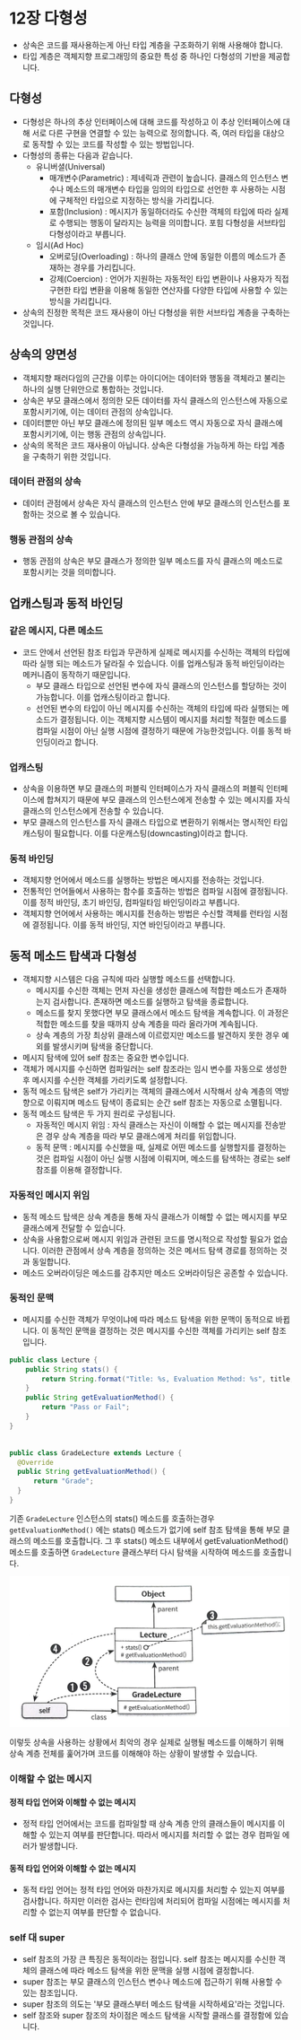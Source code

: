 # 12장 다형성

* 상속은 코드를 재사용하는게 아닌 타입 계층을 구조화하기 위해 사용해야 합니다.
* 타입 계층은 객체지향 프로그래밍의 중요한 특성 중 하나인 다형성의 기반을 제공합니다.

## 다형성

* 다형성은 하나의 추상 인터페이스에 대해 코드를 작성하고 이 추상 인터페이스에 대해 서로 다른 구현을 연결할 수 있는 능력으로 정의합니다.
즉, 여러 타입을 대상으로 동작할 수 있는 코드를 작성할 수 있는 방법입니다.
* 다형성의 종류는 다음과 같습니다.
  * 유니버셜(Universal)
    * 매개변수(Parametric) : 제네릭과 관련이 높습니다. 클래스의 인스턴스 변수나 메소드의 매개변수 타입을 임의의 타입으로 선언한 후 사용하는 시점에 구체적인 타입으로 지정하는 방식을 가리킵니다.
    * 포함(Inclusion) : 메시지가 동일하더라도 수신한 객체의 타입에 따라 실제로 수행되는 행동이 달라지는 능력을 의미합니다. 포힘 다형성을 서브타입 다형성이라고 부릅니다.
  * 임시(Ad Hoc)
    * 오버로딩(Overloading) : 하나의 클래스 안에 동일한 이름의 메소드가 존재하는 경우를 가리킵니다.
    * 강제(Coercion) : 언어가 지원하는 자동적인 타입 변환이나 사용자가 직접 구현한 타입 변환을 이용해 동일한 연산자를 다양한 타입에 사용할 수 있는 방식을 가리킵니다.
* 상속의 진정한 목적은 코드 재사용이 아닌 다형성을 위한 서브타입 계층을 구축하는 것입니다.

## 상속의 양면성

* 객체지향 패러다임의 근간을 이루는 아이디어는 데이터와 행동을 객체라고 불리는 하나의 실행 단위안으로 통합하는 것입니다.
* 상속은 부모 클래스에서 정의한 모든 데이터를 자식 클래스의 인스턴스에 자동으로 포함시키기에, 이는 데이터 관점의 상속입니다.
* 데이터뿐만 아닌  부모 클래스에 정의된 일부 메소드 역시 자동으로 자식 클래스에 포함시키기에, 이는 행동 관점의 상속입니다.
* 상속의 목적은 코드 재사용이 아닙니다. 상속은 다형성을 가능하게 하는 타입 계층을 구축하기 위한 것입니다.

### 데이터 관점의 상속

* 데이터 관점에서 상속은 자식 클래스의 인스턴스 안에 부모 클래스의 인스턴스를 포함하는 것으로 볼 수 있습니다.

### 행동 관점의 상속

* 행동 관점의 상속은 부모 클래스가 정의한 일부 메소드를 자식 클래스의 메소드로 포함시키는 것을 의미합니다.

## 업캐스팅과 동적 바인딩

### 같은 메시지, 다른 메소드

* 코드 안에서 선언된 참조 타입과 무관하게 실제로 메시지를 수신하는 객체의 타입에 따라 실행 되는 메소드가 달라질 수 있습니다.
이를 업캐스팅과 동적 바인딩이라는 메커니즘이 동작하기 때문입니다.
  * 부모 클래스 타입으로 선언된 변수에 자식 클래스의 인스턴스를 할당하는 것이 가능합니다. 이를 업캐스팅이라고 합니다.
  * 선언된 변수의 타입이 아닌 메시지를 수신하는 객체의 타입에 따라 실행되는 메소드가 결정됩니다. 이는 객체지향 시스템이 메시지를 처리할 적절한 메소드를 
컴파일 시점이 아닌 실행 시점에 결정하기 때문에 가능한것입니다. 이를 동적 바인딩이라고 합니다.

### 업캐스팅

* 상속을 이용하면 부모 클래스의 퍼블릭 인터페이스가 자식 클래스의 퍼블릭 인터페이스에 합쳐지기 때문에 부모 클래스의 인스턴스에게 전송할 수 있는
메시지를 자식 클래스의 인스턴스에게 전송할 수 있습니다.
* 부모 클래스의 인스턴스를 자식 클래스 타입으로 변환하기 위해서는 명시적인 타입 캐스팅이 필요합니다. 이를 다운캐스팅(downcasting)이라고 합니다.

### 동적 바인딩

* 객체지향 언어에서 메소드를 실행하는 방법은 메시지를 전송하는 것입니다.
* 전통적인 언어들에서 사용하는 함수를 호출하는 방법은 컴파일 시점에 결정됩니다. 이를 정적 바인딩, 초기 바인딩, 컴파일타임 바인딩이라고 부릅니다.
* 객체지향 언어에서 사용하는 메시지를 전송하는 방법은 수신할 객체를 런타임 시점에 결정됩니다. 이를 동적 바인딩, 지연 바인딩이라고 부릅니다.

## 동적 메소드 탑색과 다형성

* 객체지향 시스템은 다음 규칙에 따라 실행할 메소드를 선택합니다.
  * 메시지를 수신한 객체는 먼저 자신을 생성한 클래스에 적합한 메소드가 존재하는지 검사합니다. 존재하면 메소드를 실행하고 탐색을 종료합니다.
  * 메소드를 찾지 못했다면 부모 클래스에서 메소드 탐색을 계속합니다. 이 과정은 적합한 메소드를 찾을 때까지 상속 계층을 따라 올라가며 계속됩니다.
  * 상속 계층의 가장 최상위 클래스에 이르렀지만 메소드를 발견하지 못한 경우 예외를 발생시키며 탐색을 중단합니다.
* 메시지 탐색에 있어 self 참조는 중요한 변수입니다.
* 객체가 메시지를 수신하면 컴파일러는 self 참조라는 임시 변수를 자동으로 생성한 후 메시지를 수신한 객체를 가리키도록 설정합니다.
* 동적 메소드 탐색은 self가 가리키는 객체의 클래스에서 시작해서 상속 계층의 역방향으로 이뤄지며 메소드 탐색이 종료되는 순간 self 참조는 자동으로 소멸됩니다.
* 동적 메소드 탐색은 두 가지 원리로 구성됩니다.
  * 자동적인 메시지 위임 : 자식 클래스는 자신이 이해할 수 없는 메시지를 전송받은 경우 상속 계층을 따라 부모 클래스에게 처리를 위임합니다.
  * 동적 문맥 : 메시지를 수신했을 때, 실제로 어떤 메소드를 실행할지를 결정하는 것은 컴파일 시점이 아닌 실행 시점에 이뤄지며, 메소드를 탐색하는 경로는 self 참조를 이용해 결정합니다.

### 자동적인 메시지 위임

* 동적 메소드 탑색은 상속 계층을 통해 자식 클래스가 이해할 수 없는 메시지를 부모 클래스에게 전달할 수 있습니다.
* 상속을 사용함으로써 메시지 위임과 관련된 코드를 명시적으로 작성할 필요가 없습니다. 이러한 관점에서 상속 계층을 정의하는 것은 메서드 탐색 경로를 정의하는 것과 동일합니다.
* 메소드 오버라이딩은 메소드를 감추지만 메소드 오버라이딩은 공존할 수 있습니다.

### 동적인 문맥

* 메시지를 수신한 객체가 무엇이냐에 따라 메소드 탐색을 위한 문맥이 동적으로 바뀝니다. 이 동적인 문맥을 결정하는 것은 메시지를 수신한 객체를 가리키는 self 참조입니다.

```Java
public class Lecture {
    public String stats() {
        return String.format("Title: %s, Evaluation Method: %s", title, getEvaluationMethod());
    }
    public String getEvaluationMethod() {
        return "Pass or Fail";
    }
}
```

```Java

public class GradeLecture extends Lecture {
  @Override
  public String getEvaluationMethod() {
      return "Grade";
  }
}
```

기존 ```GradeLecture``` 인스턴스의 stats() 메소드를 호출하는경우 ```getEvaluationMethod()``` 에는 stats() 메소드가 없기에 self 참조 탐색을 통해
부모 클래스의 메소드를 호출합니다. 그 후 stats() 메소드 내부에서 getEvaluationMethod() 메소드를 호출하면 ```GradeLecture``` 클래스부터 다시 탐색을 시작하여 메소드를 호출합니다.

<img src="img/SelfPathFind.png" width="500">

이렇듯 상속을 사용하는 상황에서 최악의 경우 실제로 실행될 메소드를 이해하기 위해 상속 계층 전체를 훑어가며 코드를 이해해야 하는 상황이 발생할 수 있습니다.


### 이해할 수 없는 메시지

#### 정적 타입 언어와 이해할 수 없는 메시지

* 정적 타입 언어에서는 코드를 컴파일할 때 상속 계층 안의 클래스들이 메시지를 이해할 수 있는지 여부를 판단합니다.
따라서 메시지를 처리할 수 없는 경우 컴파일 에러가 발생합니다.

#### 동적 타입 언어와 이해할 수 없는 메시지

* 동적 타입 언어는 정적 타입 언어와 마찬가지로 메시지를 처리할 수 있는지 여부를 검사합니다. 하지만 이러한 검사는 런타임에 처리되어 컴파일 시점에는 메시지를 처리할 수 없는지 여부를 판단할 수 없습니다.

### self 대 super

* self 참조의 가장 큰 특징은 동적이라는 점입니다. self 참조는 메시지를 수신한 객체의 클래스에 따라 메소드 탐색을 위한 문맥을 실행 시점에 결정합니다.
* super 참조는 부모 클래스의 인스턴스 변수나 메소드에 접근하기 위해 사용할 수 있는 참조입니다.
* super 참조의 의도는 '부모 클래스부터 메소드 탐색을 시작하세요'라는 것입니다.
* self 참조와 super 참조의 차이점은 메소드 탐색을 시작할 클래스를 결정함에 있습니다.
